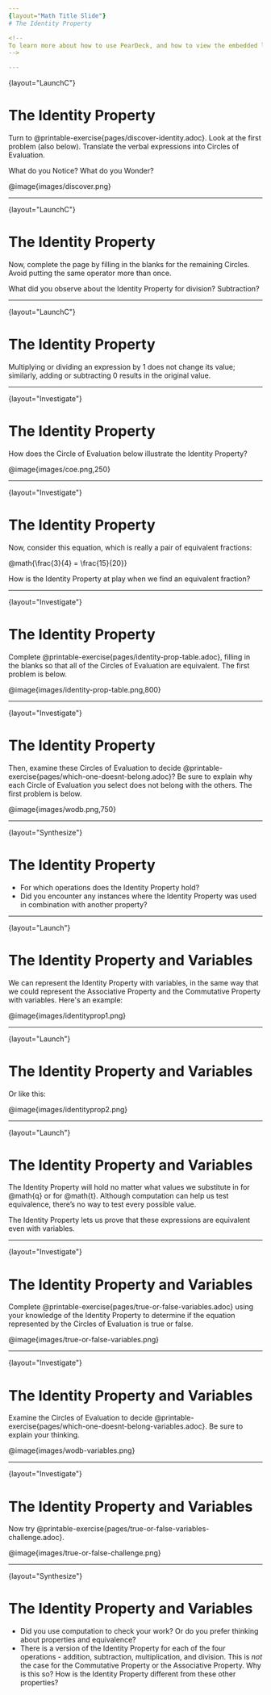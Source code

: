```yaml
---
{layout="Math Title Slide"}
# The Identity Property

<!--
To learn more about how to use PearDeck, and how to view the embedded links on these slides without going into present mode visit https://help.peardeck.com/en
-->

---
```

{layout="LaunchC"}
# The Identity Property

Turn to @printable-exercise{pages/discover-identity.adoc}. Look at the first problem (also below). Translate the verbal expressions into Circles of Evaluation. 

What do you Notice? What do you Wonder?

@image{images/discover.png}

<!--
** _Possible responses: All three Circles include @math{12 + 4}. All three Circles evaluate to @math{16}._
-->


---
{layout="LaunchC"}
# The Identity Property

Now, complete the page by filling in the blanks for the remaining Circles. Avoid putting the same operator more than once.

What did you observe about the Identity Property for division? Subtraction?

<!--
Possible responses: I can multiply or divide by 1 	 and get an equivalent result. I can add or subtract 0
and get an equivalent result. I need to remember that Commutativity does not apply for division and subtraction!
-->

---
{layout="LaunchC"}
# The Identity Property

Multiplying or dividing an expression by 1 does not change its value; similarly, adding or subtracting 0 results in the original value.


---
{layout="Investigate"}
# The Identity Property

How does the Circle of Evaluation below illustrate the Identity Property?

@image{images/coe.png,250}

---
{layout="Investigate"}
# The Identity Property

Now, consider this equation, which is really a pair of equivalent fractions: 

@math{\frac{3}{4} = \frac{15}{20}}

How is the Identity Property at play when we find an equivalent fraction?

<!--
When we find equivalent fractions, we _multiply by one_!In the example above, @math{\frac{3}{4}} was multiplied by @math{\frac{5}{5}} to get @math{\frac{15}{20}}.
-->

---
{layout="Investigate"}
# The Identity Property

Complete @printable-exercise{pages/identity-prop-table.adoc}, filling in the blanks so that all of the Circles of Evaluation are equivalent. The first problem is below.

@image{images/identity-prop-table.png,800}

---
{layout="Investigate"}
# The Identity Property

Then, examine these Circles of Evaluation to decide @printable-exercise{pages/which-one-doesnt-belong.adoc}? Be sure to explain why each Circle of Evaluation you select does not belong with the others. The first problem is below.

@image{images/wodb.png,750}


<!--
As students explain why various Circles of Evaluation do not belong with the others, encourage them to practice using vocabulary that they have encountered already. For instance, @math{12} is _not_ equal to @math{0 - 12} because __the Commutative Property only holds for addition__. Although this example illustrates misuse of the Identity Propery (we can subtract zero from twelve, but not twelve from zero!), thinking about the Commutative Property can help students recognize what is going on.
-->

---
{layout="Synthesize"}
# The Identity Property

- For which operations does the Identity Property hold?
- Did you encounter any instances where the Identity Property was used in combination with another property?

<!--
- For which operations does the Identity Property hold?
** _To apply the Identity Property, we add or subtract zero, or we multiply or divide by one._
- Did you encounter any instances where the Identity Property was used in combination with another property?
** _Yes! The Identity Property can be used in combination with the other properties we've discussed to create equivalent Circles._
-->

---
{layout="Launch"}
# The Identity Property and Variables

We can represent the Identity Property with variables, in the same way that we could represent the Associative Property and the Commutative Property with variables. Here's an example:

@image{images/identityprop1.png}


---
{layout="Launch"}
# The Identity Property and Variables

Or like this:

@image{images/identityprop2.png}

---
{layout="Launch"}
# The Identity Property and Variables

The Identity Property will hold no matter what values we substitute in for @math{q} or for @math{t}. Although computation can help us test equivalence, there’s no way to test every possible value. 

The Identity Property lets us prove that these expressions are equivalent even with variables.

---
{layout="Investigate"}
# The Identity Property and Variables

Complete @printable-exercise{pages/true-or-false-variables.adoc} using your knowledge of the Identity Property to determine if the equation represented by the Circles of Evaluation is true or false.

@image{images/true-or-false-variables.png}

<!--
If students would like, they may choose values to represent the variables. Early finishers can substitute in numbers of their choosing to confirm that their analyses of the Circles of Evaluation are correct.
-->

---
{layout="Investigate"}
# The Identity Property and Variables

Examine the Circles of Evaluation to decide @printable-exercise{pages/which-one-doesnt-belong-variables.adoc}. Be sure to explain your thinking.

@image{images/wodb-variables.png}


---
{layout="Investigate"}
# The Identity Property and Variables

Now try @printable-exercise{pages/true-or-false-variables-challenge.adoc}.

@image{images/true-or-false-challenge.png}



---
{layout="Synthesize"}
# The Identity Property and Variables

- Did you use computation to check your work? Or do you prefer thinking about properties and equivalence?
- There is a version of the Identity Property for each of the four operations - addition, subtraction, multiplication, and division. This is *not* the case for the Commutative Property or the Associative Property. Why is this so? How is the Identity Property different from these other properties?


<!--
- Did you use Computation to check your work? Or do you prefer thinking about properties and equivalence?
** _Student responses will vary._
- There is a version of the Identity Property for each of the four operations - addition, subtraction, multiplication, and division. This is *not* the case for the Commutative Property or the Associative Property. Why is this so? How is the Identity Property different from these other properties?
** _We do not actually change the structure of the original Circle of Evaluation when we apply the Identity Property - we simply nest it inside of another Circle, a Circle which represents adding/subtracting zero or multiplying/dividing by 1. When we applied the Commutative Property and Associative Property, we fundamentally altered the structure of the Circles of Evaluation._
-->